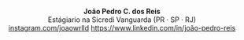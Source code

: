 <p align="center">
  <strong>João Pedro C. dos Reis</strong><br>
  Estágiario na Sicredi Vanguarda (PR · SP · RJ)<br>
  <a href="https://instagram.com/joaowrlld">instagram.com/joaowrlld</a>
  <a> 
  </a>
  <a href="https://www.linkedin.com/in/joão-pedro-reis">https://www.linkedin.com/in/joão-pedro-reis</a>
</p>
